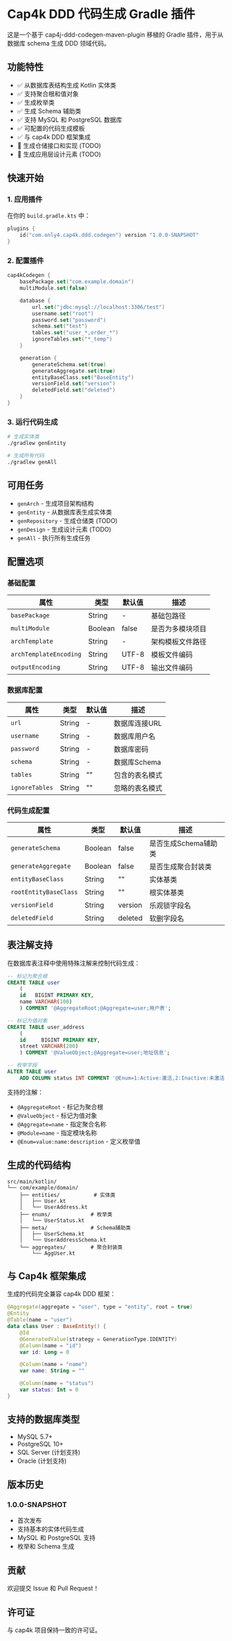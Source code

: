 # Cap4k DDD 代码生成 Gradle 插件

这是一个基于 cap4j-ddd-codegen-maven-plugin 移植的 Gradle 插件，用于从数据库 schema 生成 DDD 领域代码。

## 功能特性

- ✅ 从数据库表结构生成 Kotlin 实体类
- ✅ 支持聚合根和值对象
- ✅ 生成枚举类
- ✅ 生成 Schema 辅助类
- ✅ 支持 MySQL 和 PostgreSQL 数据库
- ✅ 可配置的代码生成模板
- ✅ 与 cap4k DDD 框架集成
- 🔄 生成仓储接口和实现 (TODO)
- 🔄 生成应用层设计元素 (TODO)

## 快速开始

### 1. 应用插件

在你的 `build.gradle.kts` 中：

```kotlin
plugins {
    id("com.only4.cap4k.ddd.codegen") version "1.0.0-SNAPSHOT"
}
```

### 2. 配置插件

```kotlin
cap4kCodegen {
    basePackage.set("com.example.domain")
    multiModule.set(false)

    database {
        url.set("jdbc:mysql://localhost:3306/test")
        username.set("root")
        password.set("password")
        schema.set("test")
        tables.set("user_*,order_*")
        ignoreTables.set("*_temp")
    }

    generation {
        generateSchema.set(true)
        generateAggregate.set(true)
        entityBaseClass.set("BaseEntity")
        versionField.set("version")
        deletedField.set("deleted")
    }
}
```

### 3. 运行代码生成

```bash
# 生成实体类
./gradlew genEntity

# 生成所有代码
./gradlew genAll
```

## 可用任务

- `genArch` - 生成项目架构结构
- `genEntity` - 从数据库表生成实体类
- `genRepository` - 生成仓储类 (TODO)
- `genDesign` - 生成设计元素 (TODO)
- `genAll` - 执行所有生成任务

## 配置选项

### 基础配置

| 属性                     | 类型      | 默认值   | 描述       |
|------------------------|---------|-------|----------|
| `basePackage`          | String  | -     | 基础包路径    |
| `multiModule`          | Boolean | false | 是否为多模块项目 |
| `archTemplate`         | String  | -     | 架构模板文件路径 |
| `archTemplateEncoding` | String  | UTF-8 | 模板文件编码   |
| `outputEncoding`       | String  | UTF-8 | 输出文件编码   |

### 数据库配置

| 属性             | 类型     | 默认值 | 描述        |
|----------------|--------|-----|-----------|
| `url`          | String | -   | 数据库连接URL  |
| `username`     | String | -   | 数据库用户名    |
| `password`     | String | -   | 数据库密码     |
| `schema`       | String | -   | 数据库Schema |
| `tables`       | String | ""  | 包含的表名模式   |
| `ignoreTables` | String | ""  | 忽略的表名模式   |

### 代码生成配置

| 属性                    | 类型      | 默认值     | 描述            |
|-----------------------|---------|---------|---------------|
| `generateSchema`      | Boolean | false   | 是否生成Schema辅助类 |
| `generateAggregate`   | Boolean | false   | 是否生成聚合封装类     |
| `entityBaseClass`     | String  | ""      | 实体基类          |
| `rootEntityBaseClass` | String  | ""      | 根实体基类         |
| `versionField`        | String  | version | 乐观锁字段名        |
| `deletedField`        | String  | deleted | 软删字段名         |

## 表注解支持

在数据库表注释中使用特殊注解来控制代码生成：

```sql
-- 标记为聚合根
CREATE TABLE user
    (
    id   BIGINT PRIMARY KEY,
    name VARCHAR(100)
    ) COMMENT '@AggregateRoot;@Aggregate=user;用户表';

-- 标记为值对象
CREATE TABLE user_address
    (
    id     BIGINT PRIMARY KEY,
    street VARCHAR(200)
    ) COMMENT '@ValueObject;@Aggregate=user;地址信息';

-- 枚举字段
ALTER TABLE user
    ADD COLUMN status INT COMMENT '@Enum=1:Active:激活,2:Inactive:未激活;用户状态';
```

支持的注解：

- `@AggregateRoot` - 标记为聚合根
- `@ValueObject` - 标记为值对象
- `@Aggregate=name` - 指定聚合名称
- `@Module=name` - 指定模块名称
- `@Enum=value:name:description` - 定义枚举值

## 生成的代码结构

```
src/main/kotlin/
└── com/example/domain/
    ├── entities/           # 实体类
    │   ├── User.kt
    │   └── UserAddress.kt
    ├── enums/             # 枚举类
    │   └── UserStatus.kt
    ├── meta/              # Schema辅助类
    │   ├── UserSchema.kt
    │   └── UserAddressSchema.kt
    └── aggregates/        # 聚合封装类
        └── AggUser.kt
```

## 与 Cap4k 框架集成

生成的代码完全兼容 cap4k DDD 框架：

```kotlin
@Aggregate(aggregate = "user", type = "entity", root = true)
@Entity
@Table(name = "user")
data class User : BaseEntity() {
    @Id
    @GeneratedValue(strategy = GenerationType.IDENTITY)
    @Column(name = "id")
    var id: Long = 0

    @Column(name = "name")
    var name: String = ""

    @Column(name = "status")
    var status: Int = 0
}
```

## 支持的数据库类型

- MySQL 5.7+
- PostgreSQL 10+
- SQL Server (计划支持)
- Oracle (计划支持)

## 版本历史

### 1.0.0-SNAPSHOT

- 首次发布
- 支持基本的实体代码生成
- MySQL 和 PostgreSQL 支持
- 枚举和 Schema 生成

## 贡献

欢迎提交 Issue 和 Pull Request！

## 许可证

与 cap4k 项目保持一致的许可证。
